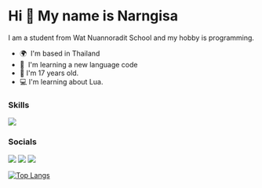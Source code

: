 Hi 👋 My name is Narngisa
=========================

I am a student from Wat Nuannoradit School and my hobby is programming.

* 🌍  I'm based in Thailand
* 🧠  I'm learning a new language code
* 📅  I'm 17 years old.
* 💻  I'm learning about Lua.

### Skills

<p align="left">
<a href="https://skillicons.dev"><img src="https://skillicons.dev/icons?i=py,html,css,js,ts,lua" /></a>
</p>


### Socials

<p align="left">
<a href="https://discord.com/users/Narngisa"><img src="https://skillicons.dev/icons?i=discord" /></a>
<a href="https://www.x.com/Narngisa"><img src="https://skillicons.dev/icons?i=twitter" /></a>
<a href="https://www.github.com/Narngisalnw"><img src="https://skillicons.dev/icons?i=github" /></a>
</p>

[![Top Langs](https://github-readme-stats.vercel.app/api/top-langs/?username=Narngisa&layout=compact&theme=dark)](https://github.com/Narngisalnw/github-readme-stats)
